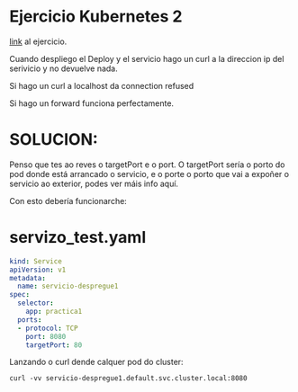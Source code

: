 # Ejercicio Kubernetes 2

[link](https://formacion.4eixos.com/k8s/actividades/2/correndo_a_nosa_primeira_aplicacin_en_kubernetes.html) al ejercicio.

Cuando despliego el Deploy y el servicio hago un curl a la direccion ip del serivicio y no devuelve nada.


Si hago un curl a localhost da connection refused


Si hago un forward funciona perfectamente.


# SOLUCION:

Penso que tes ao reves o targetPort e o port. O targetPort sería o porto do pod donde está arrancado o servicio, e o porte o porto que vai a expoñer o servicio ao exterior, podes ver máis info aquí.


Con esto debería funcionarche:


# servizo_test.yaml

``` yaml
kind: Service
apiVersion: v1
metadata:
  name: servicio-despregue1
spec:
  selector:
    app: practica1
  ports:
  - protocol: TCP
    port: 8080
    targetPort: 80
```

Lanzando o curl dende calquer pod do cluster:

```
curl -vv servicio-despregue1.default.svc.cluster.local:8080
```
